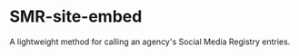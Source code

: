 SMR-site-embed
==============

A lightweight method for calling an agency's Social Media Registry entries.  